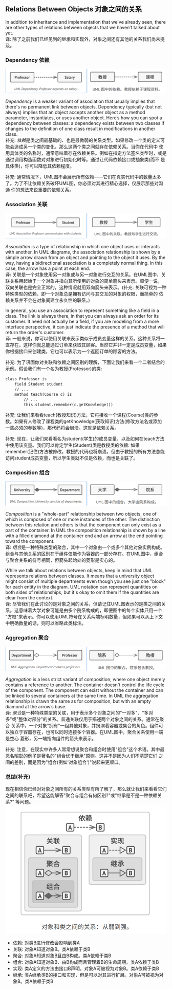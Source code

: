 ## Relations Between Objects 对象之间的关系
In addition to inheritance and implementation that we've already seen, there are other types of relations between
objects that we haven’t talked about yet.   
译: 除了之前我们已经见到的继承和实现外，对象之间还有其他的关系我们尚未提及。


### Dependency 依赖
![dependency](../../../../assets/uml_dependency.png)

*Dependency* is a weaker variant of association that usually implies that there's no permanent link between objects.
Dependency typically (but not always) implies that an object accepts another object as a method parameter, instantiates, 
or uses another object. Here’s how you can spot a dependency between classes: a dependency exists between two classes 
if changes to the definition of one class result in modifications in another class.   
补充: *依赖*是类之间最基础的、也是最微弱的关系类型。如果修改一个类的定义可能会造成另一个类的变化，那么这两个类之间就存在依赖关系。当你在代码中
使用具体类的名称时，通常意味着存在依赖关系。例如在指定方法签名类型时，或是通过调用构造函数对对象进行初始化时等。通过让代码依赖接口或抽象类(而不
是具体类)，你可以降低其依赖程度。

补充: 通常情况下，UML图不会展示所有依赖——它们在真实代码中的数量太多了。为了不让依赖关系破坏UML图，你必须对其进行精心选择，仅展示那些对沟通
你的想法来说重要的依赖关系。


### Association 关联
![association](../../../../assets/uml_association.png)

*Association* is a type of relationship in which one object uses or interacts with another. In UML diagrams, the 
association relationship is shown by a simple arrow drawn from an object and pointing to the object it uses. By the 
way, having a bidirectional association is a completely normal thing. In this case, the arrow has a point at each 
end.   
译: 关联是一个对象使用另一对象或与另一对象进行交互的关系。在UML图中，关联关系用起始于一个对象并指向其所使用的对象的简单箭头来表示。顺便一说，
双向关联也是完全正常的，这种情况就用双向箭头来表示。(补充: 关联可视为一种特殊类型的依赖，即一个对象总是拥有访问与其交互的对象的权限，而简单的
依赖关系并不会在对象间建立永久性的联系。)

In general, you use an association to represent something like a field in a class. The link is always there, in that 
you can always ask an order for its customer. It need not actually be a field, if you are modeling from a more 
interface perspective, it can just indicate the presence of a method that will return the order's customer.   
译: 一般来说，你可以使用关联来表示类似于成员变量这样的关系。这种关系将一直存在，这样你就总能通过订单来获取其顾客。当然它并非一定是成员变量，如果
你根据接口来创建类，它也可以表示为一个返回订单的顾客的方法。

补充: 为了巩固你对关联和依赖之间区别的理解，下面让我们来看一个二者结合的示例。假设我们有一个名为教授(Professor)的类:
```text
class Professor is
    field Student student
    // ...
    method teach(Course c) is
        // ...
        this.student.remember(c.getKnowledge())

```

补充: 让我们来看看teach(教授知识)方法，它将接收一个课程(Course)类的参数。如果有人修改了课程类的getKnowledge(获取知识)方法(修改方法名或添加
一些必须的参数等)，那代码将会崩溃。这就是依赖关系。

补充: 现在，让我们来看看名为student(学生)的成员变量，以及如何在teach方法中使用该变量。我们可以肯定学生(Student)类是教授类的依赖: 如果
remember(记住)方法被修改，教授的代码也将崩溃。但由于教授的所有方法总能访问student成员变量，所以学生类就不仅是依赖，而也是关联了。

### Composition 组合
![composition](../../../../assets/uml_composition.png)

*Composition* is a "whole-part" relationship between two objects, one of which is composed of one or more instances of
the other. The distinction between this relation and others is that the component can only exist as a part of the 
container. In UML the composition relationship is shown by a line with a filled diamond at the container end and an 
arrow at the end pointing toward the component.   
译: *组合*是一种特殊类型的聚合，其中一个对象由一个或多个其他对象实例构成。组合与其他关系的区别在于组件仅能作为容器的一部分存在。在UML图中，组合
与聚合关系的符号相同，但箭头起始处的菱形是实心的。

While we talk about relations between objects, keep in mind that UML represents relations between classes. It means 
that a university object might consist of multiple departments even though you see just one "block" for each entity 
in the diagram. UML notation can represent quantities on both sides of relationships, but it's okay to omit them if 
the quantities are clear from the context.   
译: 尽管我们在此讨论的是对象之间的关系，但请记住UML图表示的是类之间的关系。这意味着大学对象可能是由多个院系构成的，即便图中的每个实体只用一个
"方框"来表示。你可以使用UML符号在关系两端标明数量，但如果可以从上下文中明确数量的话，则可以省略此类标注。

### Aggregation 聚合
![aggregation](../../../../assets/uml_aggregation.png)

*Aggregation* is a less strict variant of composition, where one object merely contains a reference to another. The 
container doesn't control the life cycle of the component. The component can exist without the container and can be 
linked to several containers at the same time. In UML the aggregation relationship is drawn the same as for composition, 
but with an empty diamond at the arrow’s base.   
译: *聚合*是一种特殊类型的关联，用于表示多个对象之间的"一对多"、"多对多"或"整体对部分"的关系。普通关联仅用于描述两个对象之间的关系。通常在聚合
关系中，一个对象"拥有"一组其他对象，并扮演着容器或集合的角色。组件可以独立于容器存在，也可以同时连接多个容器。在UML图中，聚合关系使用一端是空心
菱形，另一端指向组件的箭头来表示。

补充: 注意，在现实中许多人常常想说聚合和组合时使用"组合"这个术语。其中最恶名昭彰的例子是著名的"组合优于继承"原则。这并不是因为人们不清楚它们
之间的差别，而是因为"组合(例如'对象组合')"说起来更顺口。

### 总结(补充)
现在相信你已经对对象之间所有的关系类型有所了解了，那么就让我们来看看它们之间的联系吧，希望这能解答"聚合与组合有何区别?"或"继承是不是一种依赖关系?"
等问题。   
![relation between object and class](../../../../assets/relation_between_object_and_class.png)

- 依赖: 对类B进行修改会影响到类A
- 关联: 对象A知道对象B。类A依赖于类B
- 聚合: 对象A知道对象B且由B构成。类A依赖于类B
- 组合: 对象A知道对象B、由B构成而且管理着B的生命周期。类A依赖于类B
- 实现: 类A定义的方法由接口B声明。对象A可被视为对象B。类A依赖于类B
- 继承: 类A继承类B的接口和实现，但是可以对其进行扩展。对象A可被视为对象B。类A依赖于类B
